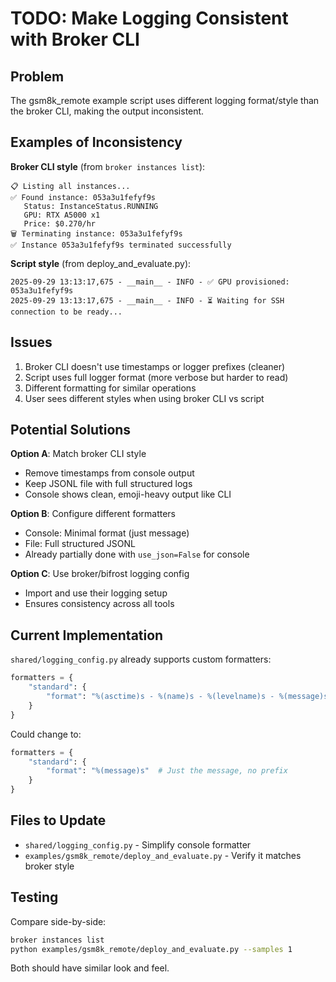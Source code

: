 # TODO: Make Logging Consistent with Broker CLI

## Problem
The gsm8k_remote example script uses different logging format/style than the broker CLI, making the output inconsistent.

## Examples of Inconsistency

**Broker CLI style** (from `broker instances list`):
```
📋 Listing all instances...
✅ Found instance: 053a3u1fefyf9s
   Status: InstanceStatus.RUNNING
   GPU: RTX A5000 x1
   Price: $0.270/hr
🗑️ Terminating instance: 053a3u1fefyf9s
✅ Instance 053a3u1fefyf9s terminated successfully
```

**Script style** (from deploy_and_evaluate.py):
```
2025-09-29 13:13:17,675 - __main__ - INFO - ✅ GPU provisioned: 053a3u1fefyf9s
2025-09-29 13:13:17,675 - __main__ - INFO - ⏳ Waiting for SSH connection to be ready...
```

## Issues
1. Broker CLI doesn't use timestamps or logger prefixes (cleaner)
2. Script uses full logger format (more verbose but harder to read)
3. Different formatting for similar operations
4. User sees different styles when using broker CLI vs script

## Potential Solutions

**Option A**: Match broker CLI style
- Remove timestamps from console output
- Keep JSONL file with full structured logs
- Console shows clean, emoji-heavy output like CLI

**Option B**: Configure different formatters
- Console: Minimal format (just message)
- File: Full structured JSONL
- Already partially done with `use_json=False` for console

**Option C**: Use broker/bifrost logging config
- Import and use their logging setup
- Ensures consistency across all tools

## Current Implementation
`shared/logging_config.py` already supports custom formatters:
```python
formatters = {
    "standard": {
        "format": "%(asctime)s - %(name)s - %(levelname)s - %(message)s"
    }
}
```

Could change to:
```python
formatters = {
    "standard": {
        "format": "%(message)s"  # Just the message, no prefix
    }
}
```

## Files to Update
- `shared/logging_config.py` - Simplify console formatter
- `examples/gsm8k_remote/deploy_and_evaluate.py` - Verify it matches broker style

## Testing
Compare side-by-side:
```bash
broker instances list
python examples/gsm8k_remote/deploy_and_evaluate.py --samples 1
```

Both should have similar look and feel.
